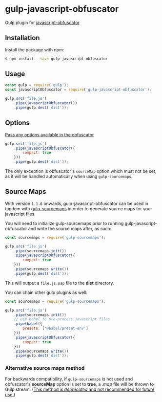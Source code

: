 # gulp-javascript-obfuscator

Gulp plugin for [javascript-obfuscator](https://github.com/javascript-obfuscator/javascript-obfuscator)

## Installation

Install the package with npm:

```bash
$ npm install --save gulp-javascript-obfuscator
```

## Usage

```javascript
const gulp = require('gulp');
const javascriptObfuscator = require('gulp-javascript-obfuscator');

gulp.src('file.js')
    .pipe(javascriptObfuscator())
    .pipe(gulp.dest('dist'));
```

## Options

[Pass any options available in the obfuscator](https://github.com/javascript-obfuscator/javascript-obfuscator#javascript-obfuscator-options)

```javascript
gulp.src('file.js')
    .pipe(javascriptObfuscator({
        compact: true
    }))
    .pipe(gulp.dest('dist'));
```

The only exception is obfuscator's `sourceMap` option which must not be set, as it will be handled automatically when using `gulp-sourcemaps`.

## Source Maps

With version `1.1.6` onwards, gulp-javascript-obfuscator can be used in tandem with [gulp-sourcemaps](https://github.com/floridoo/gulp-sourcemaps) in order to generate source maps for your javascript files.

You will need to initialize gulp-sourcemaps prior to running gulp-javascript-obfuscator and write the source maps after, as such:

```javascript
const sourcemaps = require('gulp-sourcemaps');

gulp.src('file.js')
    .pipe(sourcemaps.init())
    .pipe(javascriptObfuscator({
        compact: true
    }))
    .pipe(sourcemaps.write())
    .pipe(gulp.dest('dist'));
```

This will output a `file.js.map` file to the **dist** directory.

You can chain other gulp plugins as well:

```javascript
const sourcemaps = require('gulp-sourcemaps');

gulp.src('file.js')
    .pipe(sourcemaps.init())
    // use babel to pre-process javascript files
    .pipe(babel({
        presets: ['@babel/preset-env']
    }))
    .pipe(javascriptObfuscator({
        compact: true
    }))
    .pipe(sourcemaps.write())
    .pipe(gulp.dest('dist'));
```

### Alternative source maps method

For backwards compatibility, if `gulp-sourcemaps` is not used and obfuscator's **sourceMap** option is set to **true**, a _.map_ file will be thrown to Gulp stream. ([This method is _deprecated_ and not recommended for future use.](https://github.com/javascript-obfuscator/gulp-javascript-obfuscator/pull/18#backwards-compatibility))
